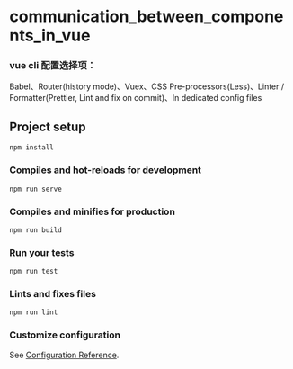 # communication_between_components_in_vue

### vue cli 配置选择项：
Babel、Router(history mode)、Vuex、CSS Pre-processors(Less)、Linter / Formatter(Prettier, Lint and fix on commit)、In dedicated config files

###

## Project setup
```
npm install
```

### Compiles and hot-reloads for development
```
npm run serve
```

### Compiles and minifies for production
```
npm run build
```

### Run your tests
```
npm run test
```

### Lints and fixes files
```
npm run lint
```

### Customize configuration
See [Configuration Reference](https://cli.vuejs.org/config/).
